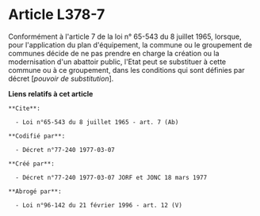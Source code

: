 # Article L378-7

Conformément à l'article 7 de la loi n° 65-543 du 8 juillet 1965, lorsque, pour l'application du plan d'équipement, la
commune ou le groupement de communes décide de ne pas prendre en charge la création ou la modernisation d'un abattoir public,
l'Etat peut se substituer à cette commune ou à ce groupement, dans les conditions qui sont définies par décret [*pouvoir de
substitution*].

**Liens relatifs à cet article**

	**Cite**:

	  - Loi n°65-543 du 8 juillet 1965 - art. 7 (Ab)

	**Codifié par**:

	  - Décret n°77-240 1977-03-07

	**Créé par**:

	  - Décret n°77-240 1977-03-07 JORF et JONC 18 mars 1977

	**Abrogé par**:

	  - Loi n°96-142 du 21 février 1996 - art. 12 (V)
